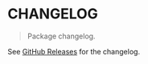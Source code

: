 # CHANGELOG

> Package changelog.

See [GitHub Releases](https://github.com/stdlib-js/cli-ctor/releases) for the changelog.
